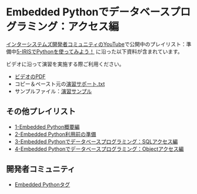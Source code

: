 # Embedded Pythonでデータベースプログラミング：アクセス編

[インターシステムズ開発者コミュニティのYouTube](https://www.youtube.com/channel/UC-fNl739w4X0K6_vkcE76GQ)で公開中のプレイリスト：準備中[5-IRISでPythonを使ってみよう！]() に沿った以下資料が含まれています。

ビデオに沿って演習を実施する際ご利用ください。

- [ビデオのPDF](./EmbeddedPython-IRISでPythonを使ってみよう！.pdf)
- コピー＆ペースト元の[演習サポート.txt](./演習サポート-IRISでPythonを使ってみよう！.txt)
- サンプルファイル：[演習サンプル](./演習サンプル)


## その他プレイリスト

- [1-Embedded Python概要編](https://www.youtube.com/playlist?list=PLzSN_5VbNaxBowDUZQfqL3bvaXpkCMPW2)
- [2-Embedded Python利用前の準備](https://www.youtube.com/playlist?list=PLzSN_5VbNaxCqdcK4yiFwzXe041RBtD6V)
- [3-Embedded Pythonでデータベースプログラミング：SQLアクセス編](https://www.youtube.com/playlist?list=PLzSN_5VbNaxDAPjSBe5F-uGbGkoJqcerL)
- [4-Embedded Pythonでデータベースプログラミング：Objectアクセス編](https://www.youtube.com/playlist?list=PLzSN_5VbNaxBnEb5rq-676b1l7Ym6INjL)

## 開発者コミュニティ
- [Embedded Pythonタグ](https://jp.community.intersystems.com/tags/embedded-python)